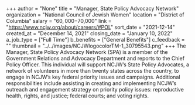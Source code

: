 +++
author = "None"
title = "Manager, State Policy Advocacy Network"
organization = "National Council of Jewish Women"
location = "District of Columbia"
salary = "$60,000-$70,000"
link = "https://www.ncjw.org/about/careers/#POL"
sort_date = "2021-12-14"
created_at = "December 14, 2021"
closing_date = "January 10, 2022"
a_job_type = ["Full Time"]
b_benefits = ["General Benefits"]
c_feedback = ""
thumbnail = "../../images/NCJWlogocolorTM-1_30795543.png"
+++
The Manager, State Policy Advocacy Network (SPA) is a member of the Government Relations and Advocacy Department and reports to the Chief Policy Officer. This individual will support NCJW’s State Policy Advocates, a network of volunteers in more than twenty states across the country, to engage in NCJW’s key federal priority issues and campaigns. Additional responsibilities include assisting in creating and implementing NCJW’s outreach and engagement strategy on priority policy issues: reproductive health, rights, and justice; federal courts; and voting rights. 